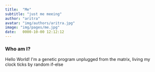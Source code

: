 ```yaml
---
title:  "Me"
subtitle: "just me meeing"
author: "aritra"
avatar: "img/authors/aritra.jpg"
image: "img/pages/me.jpg"
date:   0000-10-00 12:12:12
---
```


### Who am I?

Hello World! I'm a genetic program unplugged from the matrix, living my clock ticks by random if-else
